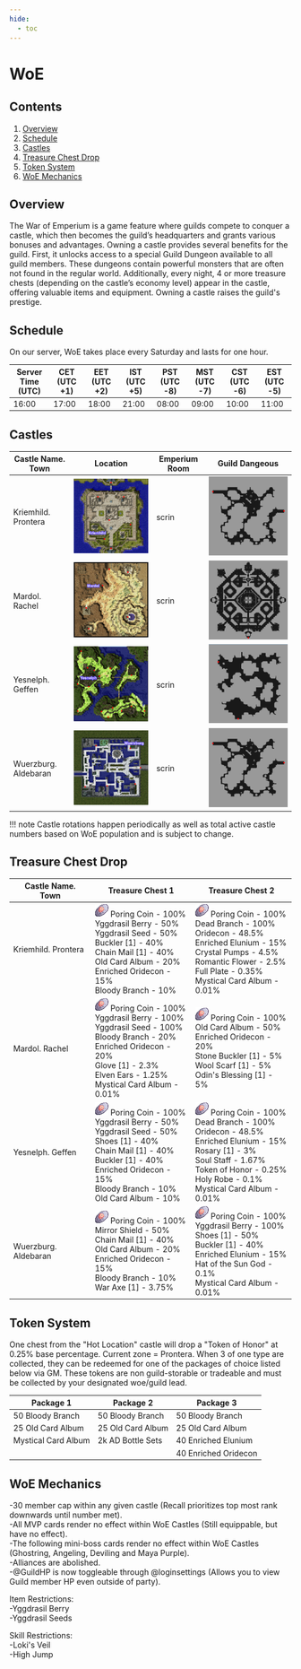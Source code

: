 ```yaml
---
hide:
  - toc
---
```


# WoE

## Contents
1. [Overview](#overview)
2. [Schedule](#schedule)
3. [Castles](#castles)
4. [Treasure Chest Drop](#treasure-chest-drop)
5. [Token System](#token-system)
6. [WoE Mechanics](#woe-mechanics)

## Overview
The War of Emperium is a game feature where guilds compete to conquer a castle, which then becomes the guild’s headquarters and grants various bonuses and advantages.
Owning a castle provides several benefits for the guild. First, it unlocks access to a special Guild Dungeon available to all guild members. These dungeons contain powerful monsters that are often not found in the regular world. Additionally, every night, 4 or more treasure chests (depending on the castle’s economy level) appear in the castle, offering valuable items and equipment. Owning a castle raises the guild's prestige.

## Schedule

On our server, WoE takes place every Saturday and lasts for one hour.<br>

| Server Time (UTC)  | CET (UTC +1)    | EET (UTC +2)       |  IST (UTC +5)          | PST (UTC -8)          | MST (UTC -7)         | CST (UTC -6)         | EST (UTC -5)         |
|--------------------|-----------------|--------------------|------------------------|-----------------------|----------------------|----------------------|----------------------|
| 16:00              | 17:00           | 18:00              | 21:00                  | 08:00                 | 09:00                | 10:00                | 11:00                |

## Castles

| Castle Name. Town  | Location   | Emperium Room       |  Guild Dangeous        |
|--------------------|------------|---------------------|------------------------|
|Kriemhild. Prontera| ![Prontera Castle](img/Kriemhild-Prontera.png) | scrin | ![Prontera Dun](img/Prontera-Dun.png) |
|Mardol. Rachel| ![Mardol Castle](img/Mardol-Rachel.png) | scrin | ![PRachel Dun](img/Mardol-Rachel-Dun.png) |
|Yesnelph. Geffen|  ![Geffen Castle](img/Yesnelph-Geffen.png) | scrin | ![Geffen Dun](img/Geffen-Dun.png) |
|Wuerzburg. Aldebaran| ![Aldebaran Castle](img/Wuerzburg-Aldebaran.png) | scrin | ![Aldebaran Dun](img/Aldebaran-Dun.png) |

!!! note
    Castle rotations happen periodically as well as total active castle numbers based on WoE population and is subject to change.

## Treasure Chest Drop

| Castle Name. Town  | Treasure Chest 1 | Treasure Chest 2 |
|--------------------|------------------|------------------|
|Kriemhild. Prontera  | ![7539](img/7539.gif) Poring Coin - 100%<br> Yggdrasil Berry - 50%<br> Yggdrasil Seed - 50%<br> Buckler [1] - 40%<br> Chain Mail [1] - 40%<br> Old Card Album - 20%<br> Enriched Oridecon - 15%<br> Bloody Branch - 10% | ![7539](img/7539.gif) Poring Coin - 100%<br> Dead Branch - 100%<br> Oridecon - 48.5%<br> Enriched Elunium - 15%<br> Crystal Pumps - 4.5%<br> Romantic Flower - 2.5%<br> Full Plate - 0.35%<br> Mystical Card Album - 0.01% | 
|Mardol. Rachel| ![7539](img/7539.gif) Poring Coin - 100%<br> Yggdrasil Berry - 100%<br> Yggdrasil Seed - 100%<br> Bloody Branch - 20%<br> Enriched Oridecon - 20%<br> Glove [1] - 2.3%<br> Elven Ears - 1.25%<br> Mystical Card Album - 0.01% | ![7539](img/7539.gif) Poring Coin - 100%<br> Old Card Album - 50%<br> Enriched Oridecon - 20%<br> Stone Buckler [1] - 5%<br> Wool Scarf [1] - 5%<br> Odin's Blessing [1] - 5% |
|Yesnelph. Geffen| ![7539](img/7539.gif) Poring Coin - 100%<br> Yggdrasil Berry - 50%<br> Yggdrasil Seed - 50%<br> Shoes [1] - 40%<br> Chain Mail [1] - 40%<br> Buckler [1] - 40%<br> Enriched Oridecon - 15%<br> Bloody Branch - 10%<br> Old Card Album - 10% | ![7539](img/7539.gif) Poring Coin - 100%<br> Dead Branch - 100%<br> Oridecon - 48.5%<br> Enriched Elunium - 15%<br> Rosary [1] - 3%<br> Soul Staff - 1.67%<br> Token of Honor - 0.25%<br> Holy Robe - 0.1%<br> Mystical Card Album - 0.01% |
|Wuerzburg. Aldebaran| ![7539](img/7539.gif) Poring Coin - 100%<br> Mirror Shield - 50%<br> Chain Mail [1] - 40%<br> Old Card Album - 20%<br> Enriched Oridecon - 15%<br> Bloody Branch - 10%<br> War Axe [1] - 3.75% | ![7539](img/7539.gif) Poring Coin - 100%<br> Yggdrasil Berry - 100%<br> Shoes [1] - 50%<br> Buckler [1] - 40%<br> Enriched Elunium - 15%<br> Hat of the Sun God - 0.1%<br> Mystical Card Album - 0.01% |

## Token System

One chest from the "Hot Location" castle will drop a "Token of Honor" at 0.25% base percentage. Current zone = Prontera. When 3 of one type are collected, they can be redeemed for one of the packages of choice listed below via GM. These tokens are non guild-storable or tradeable and must be collected by your designated woe/guild lead.

| Package 1           | Package 2         | Package 3            |
|---------------------|-------------------|----------------------|
| 50 Bloody Branch    | 50 Bloody Branch  | 50 Bloody Branch     |
| 25 Old Card Album   | 25 Old Card Album | 25 Old Card Album    |
| Mystical Card Album | 2k AD Bottle Sets | 40 Enriched Elunium  |
|                     |                   | 40 Enriched Oridecon |


## WoE Mechanics

-30 member cap within any given castle (Recall prioritizes top most rank downwards until number met).<br>
-All MVP cards render no effect within WoE Castles (Still equippable, but have no effect).<br>
-The following mini-boss cards render no effect within WoE Castles (Ghostring, Angeling, Deviling and Maya Purple).<br>
-Alliances are abolished.<br>
-@GuildHP is now toggleable through @loginsettings (Allows you to view Guild member HP even outside of party).<br>

Item Restrictions:<br>
-Yggdrasil Berry<br>
-Yggdrasil Seeds<br>

Skill Restrictions:<br>
-Loki's Veil<br>
-High Jump<br>